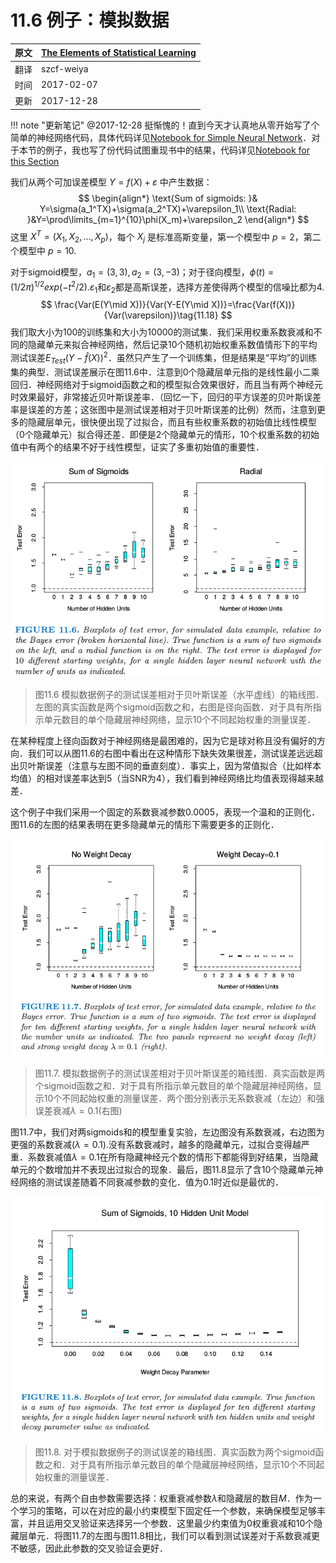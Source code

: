# 11.6 例子：模拟数据

| 原文   | [The Elements of Statistical Learning](https://web.stanford.edu/~hastie/ElemStatLearn/printings/ESLII_print12.pdf) |
| ---- | ---------------------------------------- |
| 翻译   | szcf-weiya                               |
| 时间   | 2017-02-07                               |
|更新|2017-12-28|

!!! note "更新笔记"
    @2017-12-28 挺惭愧的！直到今天才认真地从零开始写了个简单的神经网络代码，具体代码详见[Notebook for Simple Neural Network](http://nbviewer.jupyter.org/github/szcf-weiya/TFnotes/blob/master/nn/nn.ipynb)．对于本节的例子，我也写了份代码试图重现书中的结果，代码详见[Notebook for this Section](http://nbviewer.jupyter.org/github/szcf-weiya/ESL-CN/blob/master/code/nn/Implementation-for-Section-6.ipynb)

我们从两个可加误差模型 $Y=f(X)+\varepsilon$ 中产生数据：
$$
\begin{align*}
\text{Sum of sigmoids: }& Y=\sigma(a_1^TX)+\sigma(a_2^TX)+\varepsilon_1\\
\text{Radial: }&Y=\prod\limits_{m=1}^{10}\phi(X_m)+\varepsilon_2
\end{align*}
$$
这里 $X^T=(X_1,X_2,\ldots,X_p)$，每个 $X_j$ 是标准高斯变量，第一个模型中 $p=2$，第二个模型中 $p=10$.

对于sigmoid模型，$a_1=(3,3),a_2=(3,-3)$；对于径向模型，$\phi(t)=(1/2\pi)^{1/2}exp(-t^2/2)$.$\varepsilon_1$和$\varepsilon_2$都是高斯误差，选择方差使得两个模型的信噪比都为4.
$$
\frac{Var(E(Y\mid X))}{Var(Y-E(Y\mid X))}=\frac{Var(f(X))}{Var(\varepsilon)}\tag{11.18}
$$
我们取大小为100的训练集和大小为10000的测试集．我们采用权重系数衰减和不同的隐藏单元来拟合神经网络，然后记录10个随机初始权重系数值情形下的平均测试误差$E_{Test}(Y-\hat f(X))^2$．虽然只产生了一个训练集，但是结果是“平均”的训练集的典型．测试误差展示在图11.6中．注意到0个隐藏层单元指的是线性最小二乘回归．神经网络对于sigmoid函数之和的模型拟合效果很好，而且当有两个神经元时效果最好，非常接近贝叶斯误差率．（回忆一下，回归的平方误差的贝叶斯误差率是误差的方差；这张图中是测试误差相对于贝叶斯误差的比例）然而，注意到更多的隐藏层单元，很快便出现了过拟合，而且有些权重系数的初始值比线性模型（0个隐藏单元）拟合得还差．即便是2个隐藏单元的情形，10个权重系数的初始值中有两个的结果不好于线性模型，证实了多重初始值的重要性．

![](../img/11/fig11.6.png)

> 图11.6 模拟数据例子的测试误差相对于贝叶斯误差（水平虚线）的箱线图．左图的真实函数是两个sigmoid函数之和，右图是径向函数．对于具有所指示单元数目的单个隐藏层神经网络，显示10个不同起始权重的测量误差．

在某种程度上径向函数对于神经网络是最困难的，因为它是球对称且没有偏好的方向．我们可以从图11.6的右图中看出在这种情形下缺失效果很差，测试误差远远超出贝叶斯误差（注意与左图不同的垂直刻度）．事实上，因为常值拟合（比如样本均值）的相对误差率达到5（当SNR为4），我们看到神经网络比均值表现得越来越差．

这个例子中我们采用一个固定的系数衰减参数0.0005，表现一个温和的正则化．图11.6的左图的结果表明在更多隐藏单元的情形下需要更多的正则化．

![](../img/11/fig11.7.png)

> 图11.7. 模拟数据例子的测试误差相对于贝叶斯误差的箱线图．真实函数是两个sigmoid函数之和．对于具有所指示单元数目的单个隐藏层神经网络，显示10个不同起始权重的测量误差．两个图分别表示无系数衰减（左边）和强误差衰减$\lambda=0.1$(右图)

图11.7中，我们对两sigmoids和的模型重复实验，左边图没有系数衰减，右边图为更强的系数衰减($\lambda=0.1$).没有系数衰减时，越多的隐藏单元，过拟合变得越严重．系数衰减值$\lambda=0.1$在所有隐藏神经元个数的情形下都能得到好结果，当隐藏单元的个数增加并不表现出过拟合的现象．最后，图11.8显示了含10个隐藏单元神经网络的测试误差随着不同衰减参数的变化．值为0.1时近似是最优的．

![](../img/11/fig11.8.png)

> 图11.8. 对于模拟数据例子的测试误差的箱线图．真实函数为两个sigmoid函数之和．对于具有所指示单元数目的单个隐藏层神经网络，显示10个不同起始权重的测量误差．

总的来说，有两个自由参数需要选择：权重衰减参数$\lambda$和隐藏层的数目$M$．作为一个学习的策略，可以在对应的最小约束模型下固定任一个参数，来确保模型足够丰富，并且运用交叉验证来选择另一个参数．这里最少约束值为0权重衰减和10个隐藏层单元．将图11.7的左图与图11.8相比，我们可以看到测试误差对于系数衰减更不敏感，因此此参数的交叉验证会更好．
